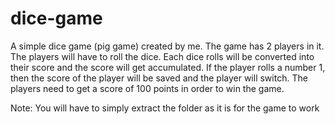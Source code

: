 # dice-game
A simple dice game (pig game) created by me. 
The game has 2 players in it. The players will have to roll the dice. Each dice rolls will be converted into their score and the score will get accumulated. If the player rolls a number 1, then the score of the player will be saved and the player will switch. The players need to get a score of 100 points in order to win the game. 

Note: You will have to simply extract the folder as it is for the game to work
